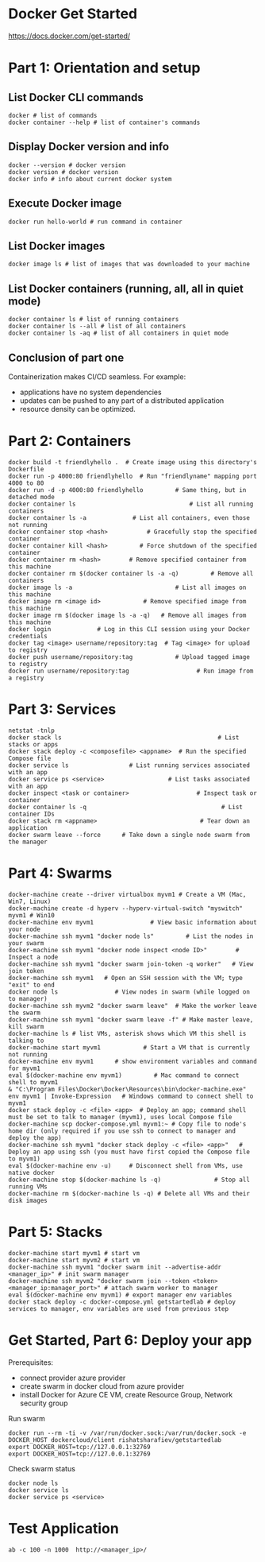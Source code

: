 # Docker Get Started

https://docs.docker.com/get-started/

# Part 1: Orientation and setup

## List Docker CLI commands
```
docker # list of commands
docker container --help # list of container's commands
```

## Display Docker version and info
```
docker --version # docker version
docker version # docker version
docker info # info about current docker system
```

## Execute Docker image
```
docker run hello-world # run command in container
```

## List Docker images
```
docker image ls # list of images that was downloaded to your machine
```

## List Docker containers (running, all, all in quiet mode)
```
docker container ls # list of running containers
docker container ls --all # list of all containers
docker container ls -aq # list of all containers in quiet mode
```

## Conclusion of part one
Containerization makes CI/CD seamless. For example:
- applications have no system dependencies
- updates can be pushed to any part of a distributed application
- resource density can be optimized.

# Part 2: Containers
```
docker build -t friendlyhello .  # Create image using this directory's Dockerfile
docker run -p 4000:80 friendlyhello  # Run "friendlyname" mapping port 4000 to 80
docker run -d -p 4000:80 friendlyhello         # Same thing, but in detached mode
docker container ls                                # List all running containers
docker container ls -a             # List all containers, even those not running
docker container stop <hash>           # Gracefully stop the specified container
docker container kill <hash>         # Force shutdown of the specified container
docker container rm <hash>        # Remove specified container from this machine
docker container rm $(docker container ls -a -q)         # Remove all containers
docker image ls -a                             # List all images on this machine
docker image rm <image id>            # Remove specified image from this machine
docker image rm $(docker image ls -a -q)   # Remove all images from this machine
docker login             # Log in this CLI session using your Docker credentials
docker tag <image> username/repository:tag  # Tag <image> for upload to registry
docker push username/repository:tag            # Upload tagged image to registry
docker run username/repository:tag                   # Run image from a registry
```

# Part 3: Services
```
netstat -tnlp
docker stack ls                                            # List stacks or apps
docker stack deploy -c <composefile> <appname>  # Run the specified Compose file
docker service ls                 # List running services associated with an app
docker service ps <service>                  # List tasks associated with an app
docker inspect <task or container>                   # Inspect task or container
docker container ls -q                                      # List container IDs
docker stack rm <appname>                             # Tear down an application
docker swarm leave --force      # Take down a single node swarm from the manager
```

# Part 4: Swarms
```
docker-machine create --driver virtualbox myvm1 # Create a VM (Mac, Win7, Linux)
docker-machine create -d hyperv --hyperv-virtual-switch "myswitch" myvm1 # Win10
docker-machine env myvm1                # View basic information about your node
docker-machine ssh myvm1 "docker node ls"         # List the nodes in your swarm
docker-machine ssh myvm1 "docker node inspect <node ID>"        # Inspect a node
docker-machine ssh myvm1 "docker swarm join-token -q worker"   # View join token
docker-machine ssh myvm1   # Open an SSH session with the VM; type "exit" to end
docker node ls                # View nodes in swarm (while logged on to manager)
docker-machine ssh myvm2 "docker swarm leave"  # Make the worker leave the swarm
docker-machine ssh myvm1 "docker swarm leave -f" # Make master leave, kill swarm
docker-machine ls # list VMs, asterisk shows which VM this shell is talking to
docker-machine start myvm1            # Start a VM that is currently not running
docker-machine env myvm1      # show environment variables and command for myvm1
eval $(docker-machine env myvm1)         # Mac command to connect shell to myvm1
& "C:\Program Files\Docker\Docker\Resources\bin\docker-machine.exe" env myvm1 | Invoke-Expression   # Windows command to connect shell to myvm1
docker stack deploy -c <file> <app>  # Deploy an app; command shell must be set to talk to manager (myvm1), uses local Compose file
docker-machine scp docker-compose.yml myvm1:~ # Copy file to node's home dir (only required if you use ssh to connect to manager and deploy the app)
docker-machine ssh myvm1 "docker stack deploy -c <file> <app>"   # Deploy an app using ssh (you must have first copied the Compose file to myvm1)
eval $(docker-machine env -u)     # Disconnect shell from VMs, use native docker
docker-machine stop $(docker-machine ls -q)               # Stop all running VMs
docker-machine rm $(docker-machine ls -q) # Delete all VMs and their disk images
```

# Part 5: Stacks
```
docker-machine start myvm1 # start vm
docker-machine start myvm2 # start vm
docker-machine ssh myvm1 "docker swarm init --advertise-addr <manager_ip>" # init swarm manager
docker-machine ssh myvm2 "docker swarm join --token <token> <manager_ip:manager_port>" # attach swarm worker to manager
eval $(docker-machine env myvm1) # export manager env variables
docker stack deploy -c docker-compose.yml getstartedlab # deploy services to manager, env variables are used from previous step
```

# Get Started, Part 6: Deploy your app
Prerequisites:
- connect provider azure provider
- create swarm in docker cloud from azure provider
- install Docker for Azure CE VM, create Resource Group, Network security group

Run swarm
```
docker run --rm -ti -v /var/run/docker.sock:/var/run/docker.sock -e DOCKER_HOST dockercloud/client rishatsharafiev/getstartedlab
export DOCKER_HOST=tcp://127.0.0.1:32769
export DOCKER_HOST=tcp://127.0.0.1:32769
```

Check swarm status
```
docker node ls
docker service ls
docker service ps <service>
```

# Test Application
```
ab -c 100 -n 1000  http://<manager_ip>/
```
